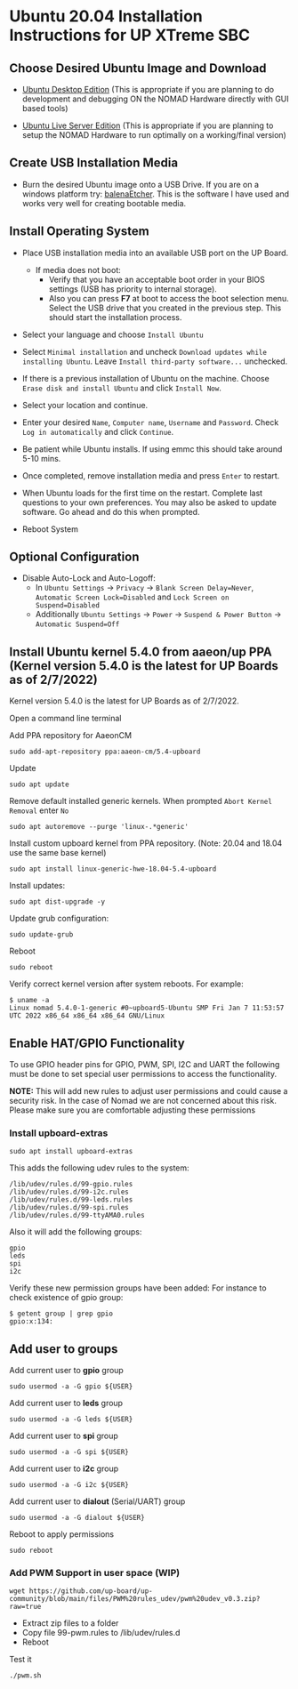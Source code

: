 # Ubuntu 20.04 Installation Instructions for UP XTreme SBC

## Choose Desired Ubuntu Image and Download

* [Ubuntu Desktop Edition](https://releases.ubuntu.com/20.04/ubuntu-20.04.3-desktop-amd64.iso) (This is appropriate if you are planning to do development and debugging ON the NOMAD Hardware directly with GUI based tools)

* [Ubuntu Live Server Edition](https://releases.ubuntu.com/20.04/ubuntu-20.04.3-live-server-amd64.iso) (This is appropriate if you are planning to setup the NOMAD Hardware to run optimally on a working/final version)

## Create USB Installation Media
* Burn the desired Ubuntu image onto a USB Drive.  If you are on a windows platform try: [balenaEtcher](https://etcher.io).  This is the software I have used and works very well for creating bootable media.

## Install Operating System

* Place USB installation media into an available USB port on the UP Board.
  * If media does not boot:
    * Verify that you have an acceptable boot order in your BIOS settings (USB has priority to internal storage).
    * Also you can press **F7** at boot to access the boot selection menu.  Select the USB drive that you created in the previous step.  This should start the installation process.

* Select your language and choose ```Install Ubuntu```
* Select ```Minimal installation``` and uncheck ```Download updates while installing Ubuntu```.  Leave ```Install third-party software...``` unchecked.
* If there is a previous installation of Ubuntu on the machine.  Choose ```Erase disk and install Ubuntu``` and click ```Install Now```.
* Select your location and continue.
* Enter your desired ```Name```, ```Computer name```, ```Username``` and ```Password```.  Check ```Log in automatically``` and click ```Continue```.
* Be patient while Ubuntu installs.  If using emmc this should take around 5-10 mins.
* Once completed, remove installation media and press ```Enter``` to restart.

* When Ubuntu loads for the first time on the restart.  Complete last questions to your own preferences.  You may also be asked to update software.  Go ahead and do this when prompted.
* Reboot System

## Optional Configuration
* Disable Auto-Lock and Auto-Logoff:  
  * In ```Ubuntu Settings``` -> ```Privacy``` -> ```Blank Screen Delay=Never```, ```Automatic Screen Lock=Disabled``` and ```Lock Screen on Suspend=Disabled```
  * Additionally  ```Ubuntu Settings``` -> ```Power``` -> ```Suspend & Power Button``` -> ```Automatic Suspend=Off```

## Install Ubuntu kernel 5.4.0 from aaeon/up PPA (Kernel version 5.4.0 is the latest for UP Boards as of 2/7/2022)
Kernel version 5.4.0 is the latest for UP Boards as of 2/7/2022.

Open a command line terminal

Add PPA repository for AaeonCM

```sudo add-apt-repository ppa:aaeon-cm/5.4-upboard```

Update

```sudo apt update```

Remove default installed generic kernels.  When prompted ```Abort Kernel Removal``` enter ```No```

```sudo apt autoremove --purge 'linux-.*generic'```

Install custom upboard kernel from PPA repository. (Note: 20.04 and 18.04 use the same base kernel)

```sudo apt install linux-generic-hwe-18.04-5.4-upboard```

Install updates:

```sudo apt dist-upgrade -y```

Update grub configuration:

```sudo update-grub```

Reboot

```sudo reboot```

Verify correct kernel version after system reboots.  For example:

```
$ uname -a 
Linux nomad 5.4.0-1-generic #0~upboard5-Ubuntu SMP Fri Jan 7 11:53:57 UTC 2022 x86_64 x86_64 x86_64 GNU/Linux
```

## Enable HAT/GPIO Functionality
To use GPIO header pins for GPIO, PWM, SPI, I2C and UART the following must be done to set special user permissions to access the functionality.

**NOTE:** This will add new rules to adjust user permissions and could cause a security risk.  In the case of Nomad we are not concerned about this risk.  Please make sure you are comfortable adjusting these permissions

### Install upboard-extras
```sudo apt install upboard-extras```

This adds the following udev rules to the system:
```
/lib/udev/rules.d/99-gpio.rules
/lib/udev/rules.d/99-i2c.rules
/lib/udev/rules.d/99-leds.rules
/lib/udev/rules.d/99-spi.rules
/lib/udev/rules.d/99-ttyAMA0.rules
```

Also it will add the following groups:
```
gpio
leds
spi
i2c
```

Verify these new permission groups have been added:
For instance to check existence of gpio group:
```
$ getent group | grep gpio
gpio:x:134:
```
## Add user to groups

Add current user to **gpio** group

```
sudo usermod -a -G gpio ${USER}
```

Add current user to **leds** group

```
sudo usermod -a -G leds ${USER}
```

Add current user to **spi** group

```
sudo usermod -a -G spi ${USER}
```

Add current user to **i2c** group

```
sudo usermod -a -G i2c ${USER}
```

Add current user to **dialout** (Serial/UART) group

```
sudo usermod -a -G dialout ${USER}
```

Reboot to apply permissions
```
sudo reboot
```
### Add PWM Support in user space (WIP)

```
wget https://github.com/up-board/up-community/blob/main/files/PWM%20rules_udev/pwm%20udev_v0.3.zip?raw=true
```

* Extract zip files to a folder
* Copy file 99-pwm.rules to /lib/udev/rules.d
* Reboot

Test it
```
./pwm.sh
```









